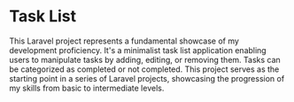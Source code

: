 # Task List

This Laravel project represents a fundamental showcase of my development proficiency. It's a minimalist task list application enabling users to manipulate tasks by adding, editing, or removing them. Tasks can be categorized as completed or not completed. This project serves as the starting point in a series of Laravel projects, showcasing the progression of my skills from basic to intermediate levels.
